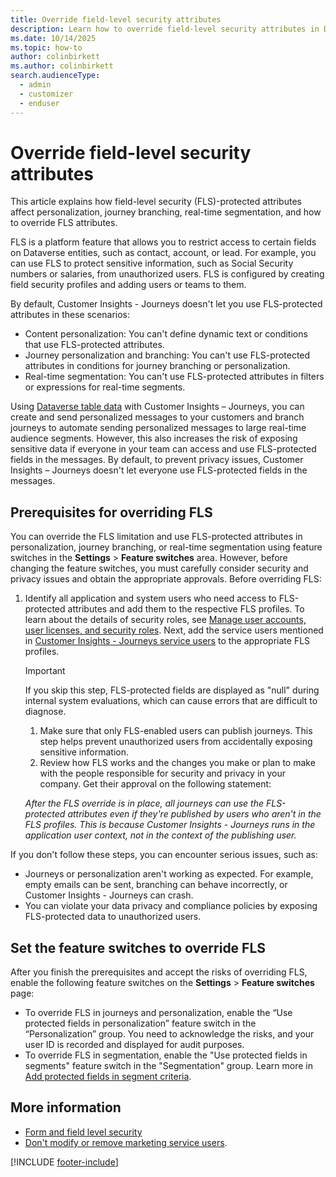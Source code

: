 ```yaml
---
title: Override field-level security attributes
description: Learn how to override field-level security attributes in Dynamics 365 Customer Insights - Journeys.
ms.date: 10/14/2025
ms.topic: how-to
author: colinbirkett
ms.author: colinbirkett
search.audienceType: 
  - admin
  - customizer
  - enduser
---
```


# Override field-level security attributes

This article explains how field-level security (FLS)-protected attributes affect personalization, journey branching, real-time segmentation, and how to override FLS attributes.

FLS is a platform feature that allows you to restrict access to certain fields on Dataverse entities, such as contact, account, or lead. For example, you can use FLS to protect sensitive information, such as Social Security numbers or salaries, from unauthorized users. FLS is configured by creating field security profiles and adding users or teams to them.

By default, Customer Insights - Journeys doesn't let you use FLS-protected attributes in these scenarios:

- Content personalization: You can't define dynamic text or conditions that use FLS-protected attributes.
- Journey personalization and branching: You can't use FLS-protected attributes in conditions for journey branching or personalization.
- Real-time segmentation: You can't use FLS-protected attributes in filters or expressions for real-time segments.

Using [Dataverse table data](/power-apps/maker/data-platform/entity-overview) with Customer Insights – Journeys, you can create and send personalized messages to your customers and branch journeys to automate sending personalized messages to large real-time audience segments. However, this also increases the risk of exposing sensitive data if everyone in your team can access and use FLS-protected fields in the messages. By default, to prevent privacy issues, Customer Insights – Journeys doesn't let everyone use FLS-protected fields in the messages.

## Prerequisites for overriding FLS

You can override the FLS limitation and use FLS-protected attributes in personalization, journey branching, or real-time segmentation using feature switches in the **Settings** > **Feature switches** area. However, before changing the feature switches, you must carefully consider security and privacy issues and obtain the appropriate approvals. Before overriding FLS:

1. Identify all application and system users who need access to FLS-protected attributes and add them to the respective FLS profiles. To learn about the details of security roles, see [Manage user accounts, user licenses, and security roles](admin-users-licenses-roles.md). Next, add the service users mentioned in [Customer Insights - Journeys service users](admin-users-licenses-roles.md#form-and-field-level-security) to the appropriate FLS profiles.
    > [!IMPORTANT]
    > If you skip this step, FLS-protected fields are displayed as "null" during internal system evaluations, which can cause errors that are difficult to diagnose.
   1. Make sure that only FLS-enabled users can publish journeys. This step helps prevent unauthorized users from accidentally exposing sensitive information.
   1. Review how FLS works and the changes you make or plan to make with the people responsible for security and privacy in your company. Get their approval on the following statement:

    *After the FLS override is in place, all journeys can use the FLS-protected attributes even if they're published by users who aren't in the FLS profiles. This is because Customer Insights - Journeys runs in the application user context, not in the context of the publishing user.*

If you don't follow these steps, you can encounter serious issues, such as:
- Journeys or personalization aren't working as expected. For example, empty emails can be sent, branching can behave incorrectly, or Customer Insights - Journeys can crash.
- You can violate your data privacy and compliance policies by exposing FLS-protected data to unauthorized users.

## Set the feature switches to override FLS

After you finish the prerequisites and accept the risks of overriding FLS, enable the following feature switches on the **Settings** > **Feature switches** page:

- To override FLS in journeys and personalization, enable the “Use protected fields in personalization” feature switch in the “Personalization” group. You need to acknowledge the risks, and your user ID is recorded and displayed for audit purposes.
- To override FLS in segmentation, enable the "Use protected fields in segments" feature switch in the "Segmentation" group. Learn more in [Add protected fields in segment criteria](protected-fields.md).

## More information

- [Form and field level security](admin-users-licenses-roles.md#form-and-field-level-security)
- [Don't modify or remove marketing service users](admin-users-licenses-roles.md#dont-modify-or-remove-service-users).

[!INCLUDE [footer-include](./includes/footer-banner.md)]

